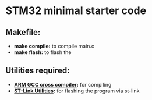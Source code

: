 # STM32 minimal starter code
## Makefile:
* **make compile:** to compile main.c
* **make flash:** to flash the 

## Utilities required:
* **[ARM GCC cross compiler](https://developer.arm.com/tools-and-software/open-source-software/developer-tools/gnu-toolchain/gnu-rm/downloads):** for compiling
* **[ST-Link Utilities](https://github.com/stlink-org/stlink):** for flashing the program via st-link
